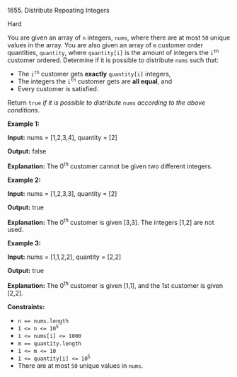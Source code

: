 1655\. Distribute Repeating Integers

Hard

You are given an array of `n` integers, `nums`, where there are at most `50` unique values in the array. You are also given an array of `m` customer order quantities, `quantity`, where `quantity[i]` is the amount of integers the <code>i<sup>th</sup></code> customer ordered. Determine if it is possible to distribute `nums` such that:

*   The <code>i<sup>th</sup></code> customer gets **exactly** `quantity[i]` integers,
*   The integers the <code>i<sup>th</sup></code> customer gets are **all equal**, and
*   Every customer is satisfied.

Return `true` _if it is possible to distribute_ `nums` _according to the above conditions_.

**Example 1:**

**Input:** nums = [1,2,3,4], quantity = [2]

**Output:** false

**Explanation:** The 0<sup>th</sup> customer cannot be given two different integers.

**Example 2:**

**Input:** nums = [1,2,3,3], quantity = [2]

**Output:** true

**Explanation:** The 0<sup>th</sup> customer is given [3,3]. The integers [1,2] are not used.

**Example 3:**

**Input:** nums = [1,1,2,2], quantity = [2,2]

**Output:** true

**Explanation:** The 0<sup>th</sup> customer is given [1,1], and the 1st customer is given [2,2].

**Constraints:**

*   `n == nums.length`
*   <code>1 <= n <= 10<sup>5</sup></code>
*   `1 <= nums[i] <= 1000`
*   `m == quantity.length`
*   `1 <= m <= 10`
*   <code>1 <= quantity[i] <= 10<sup>5</sup></code>
*   There are at most `50` unique values in `nums`.